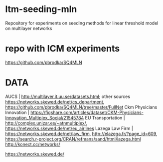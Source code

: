 # ltm-seeding-mln
Repository for experiments on seeding methods for linear threshold model on multilayer networks


# repo with ICM experiments
https://github.com/pbrodka/SQ4MLN

# DATA
AUCS | http://multilayer.it.uu.se/datasets.html; other sources https://networks.skewed.de/net/cs_department, https://github.com/pbrodka/SQ4MLN/tree/master/FullNet
Ckm Physicians Innovation | https://figshare.com/articles/dataset/CKM-Physicians-Innovation_Multiplex_Social/21545784
EU Transportation | http://complex.unizar.es/~atnmultiplex/, https://networks.skewed.de/net/eu_airlines
Lazega Law Firm | https://networks.skewed.de/net/law_firm, http://elazega.fr/?page_id=609, https://search.r-project.org/CRAN/refmans/sand/html/lazega.html
http://konect.cc/networks/


https://networks.skewed.de/
